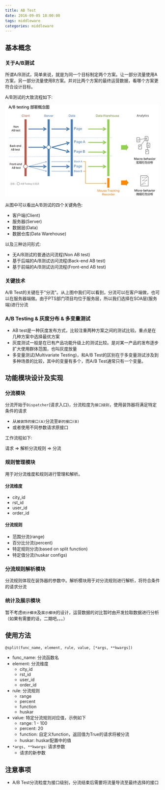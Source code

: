 ```yaml
---
title: AB Test
date: 2016-09-05 18:00:00
tags: middleware
categories: middleware
---
```


## 基本概念

### 关于A/B测试

所谓A/B测试，简单来说，就是为同一个目标制定两个方案。让一部分流量使用A方案，另一部分流量使用B方案。并对比两个方案的最终运营数据，看哪个方案更符合设计目标。

A/B测试的大致流程如下:

![ABTesting.jpg](ab-testing/ABTesting.jpg)

从图中可以看出A/B测试的四个关键角色:

- 客户端(Client)
- 服务器(Server)
- 数据层(Data)
- 数据仓库(Data Warehouse)

以及三种访问形式:

- 无A/B测试的普通访问流程(Non AB test)
- 基于后端的A/B测试访问流程(Back-end AB test)
- 基于前端的A/B测试访问流程(Front-end AB test)

### 关键技术

A/B Test的关键在于"分流"。从上图中我们可以看到，分流可以在客户端做，也可以在服务器端做。由于PTS部门项目均位于服务层，所以我们选择在SOA层(服务端)进行分流

### A/B Testing & 灰度分布 & 多变量测试

- AB test是一种灰度发布方式，比较注重两种方案之间的测试比较。重点是在几种方案中选择最优方案
- 灰度测试一般是在已有产品功能升级上的测试比较。是对某一产品的发布逐步扩大使用群体范围，也叫灰度放量
- 多变量测试(Multivariate Testing)，和A/B Test的区别在于多变量测试涉及到多种场景的比较，其中的变量有多个，而A/B Test通常只有一个变量。

## 功能模块设计及实现

### 分流模块

分流开始于`Dispatcher`(请求入口)，分流粒度为`接口级别`，使用装饰器将满足特定条件的请求

- 从`被装饰的接口(A)`分流至`新的接口(B)`
- 或者使用不同参数请求原接口

工作流程如下:

请求 => 解析分流规则 => 分流

### 规则管理模块

用于对分流维度和规则进行管理和解析。

#### 分流维度

- city_id
- rst_id
- user_id
- order_id

#### 分流规则

- 范围分流(range)
- 百分比分流(percent)
- 特定规则分流(based on split function)
- 特定值分流(huskar configs)

### 分流规则解析模块

分流规则体现在装饰器的参数中。解析模块用于对分流规则进行解析，将符合条件的请求分流

### 统计及展示模块

暂不考虑`统计模块`及`展示模块`的设计，运营数据的对比暂时由开发拉取数据进行分析（如果有需要的话，二期吧。。。） 

## 使用方法

`@split(func_name, element, rule, value, [*args, **kwargs])`

- func_name: 分流函数名
- element: 分流维度
	- city_id
	- rst_id
	- user_id
	- order_id 
- rule: 分流规则
	- range
	- percent
	- function
	- huskar
- value: 特定分流规则对应值，示例如下
	- range: 1 - 100
	- percent: 20
	- function: 自定义function，返回值为True的请求将被分流
	- huskar: huskar配置中的值 
- `*args, **kwargs`: 请求参数
	- 请求的新参数 

## 注意事项

- A/B Test分流粒度为接口级别，分流结束后需要将流量导流至最终选择的接口